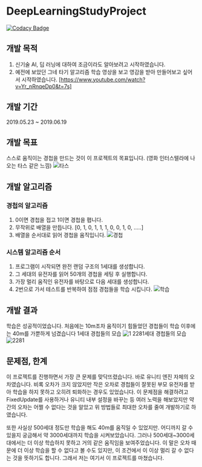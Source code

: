 # DeepLearningStudyProject

[![Codacy Badge](https://api.codacy.com/project/badge/Grade/ae8d4203fc5340e098da498d4cc82471)](https://app.codacy.com/app/normal111/DeepLearningStudyProject?utm_source=github.com&utm_medium=referral&utm_content=normal111/DeepLearningStudyProject&utm_campaign=Badge_Grade_Dashboard)

## 개발 목적
1. 신기술 AI, 딥 러닝에 대하여 조금이라도 알아보려고 시작하였습니다.
2. 예전에 보았던 그네 타기 알고리즘 학습 영상을 보고 영감을 받아 만들어보고 싶어서 시작하였습니다.
[https://www.youtube.com/watch?v=Yr_nRnqeDp0&t=7s]

## 개발 기간
2019.05.23 ~ 2019.06.19

## 개발 목표
스스로 움직이는 경첩을 만드는 것이 이 프로젝트의 목표입니다. (영화 인터스텔라에 나오는 타스 같은 느낌)
![타스](https://user-images.githubusercontent.com/37904040/60002729-2e791180-96a4-11e9-8b8d-779c692b8dcc.gif)

## 개발 알고리즘
### 경첩의 알고리즘
1. 0이면 경첩을 접고 1이면 경첩을 폅니다.
2. 무작위로 배열을 만듭니다. [0, 1, 0, 1, 1, 1, 0, 0, 1, 0, .....]
3. 배열을 순서대로 읽어 경첩을 움직입니다.
![경첩](https://user-images.githubusercontent.com/37904040/60010355-959dc280-96b2-11e9-97e8-e84f361d3e15.PNG)

### 시스템 알고리즘 순서
1. 프로그램이 시작되면 완전 랜덤 구조의 1세대를 생성합니다.
2. 그 세대의 유전자를 읽어 50개의 경첩을 세팅 후 실행합니다.
3. 가장 멀리 움직인 유전자를 바탕으로 다음 세대를 생성합니다.
4. 2번으로 가서 테스트를 반복하여 점점 경첩들을 학습 시킵니다.
![학습](https://user-images.githubusercontent.com/37904040/60010342-87e83d00-96b2-11e9-9fe4-c25320290c23.PNG)

## 개발 결과
학습은 성공적이었습니다.
처음에는 10m조차 움직이기 힘들었던 경첩들이
학습 이후에는 40m를 가뿐하게 넘겼습니다
1세대 경첩들의 모습
![1](https://user-images.githubusercontent.com/37904040/60010409-b7974500-96b2-11e9-838b-b4cfde79453c.gif)
2281세대 경첩들의 모습
![2281](https://user-images.githubusercontent.com/37904040/60010433-c120ad00-96b2-11e9-9b8f-624fb9bd0a7c.gif)

## 문제점, 한계
이 프로젝트를 진행하면서 가장 큰 문제를 맞닥뜨렸습니다.
바로 유니티 엔진 자체의 오차였습니다.
비록 오차가 크지 않았지만 작은 오차로 경첩들이 잘못된 부모 유전자를 받아 학습을 하지 못하고 오히려 퇴화하는 경우도 있었습니다. 이 문제점을 해결하려고 FixedUpdate를 사용하거나 유니티 내부 설정을 바꾸는 등 여러 노력을 해보았지만 약간의 오차는 어쩔 수 없다는 것을 알았고 위 방법들로 최대한 오차를 줄여 개발하기로 하였습니다.

또한 사실상 500세대 정도만 학습을 해도 40m를 움직일 수 있었지만. 어디까지 갈 수 있을지 궁금해서 약 3000세대까지 학습을 시켜보았습니다. 그러나 500세대~3000세대에서는 더 이상 학습하지 못하고 거의 같은 움직임을 보여주었습니다. 이 말은 오차 때문에 더 이상 학습을 할 수 없다고 볼 수도 있지만, 이 조건에서 이 이상 멀리 갈 수 없다는 것을 뜻하기도 합니다. 그래서 저는 여기서 이 프로젝트를 마쳤습니다.

